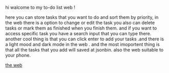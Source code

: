 hi walcome to my to-do list web !

here you can store tasks that you want to do and sort them by priority,  in the web there is a option to change or edit the task you also can delete tasks or mark them as finished when you finish them. and if you want to access specific task you have a search input that you can type there. another cool thing is that you can click enter to add your tasks .and there is a light mood and dark mode in the web . and the most imoportent thing is that all the tasks that you add will saved at jsonbin. also the web suitable  to your phone.

 [the web](https://danieleliyho.github.io/pre-course-2021-final-boilerplate/src/)
